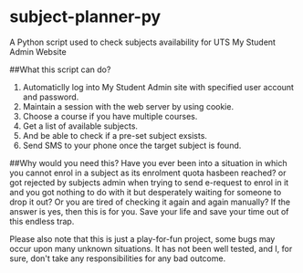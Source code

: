 # subject-planner-py
A Python script used to check subjects availability for UTS My Student Admin Website

##What this script can do?
1. Automaticlly log into My Student Admin site with specified user account and password.
2. Maintain a session with the web server by using cookie.
3. Choose a course if you have multiple courses.
3. Get a list of available subjects.
4. And be able to check if a pre-set subject exsists.
5. Send SMS to your phone once the target subject is found.

##Why would you need this?
Have you ever been into a situation in which you cannot enrol in a subject as its enrolment quota hasbeen reached? or got rejected by subjects admin when trying to send e-request to enrol in it and you got nothing to do with it but desperately waiting for someone to drop it out? Or you are tired of checking it again and again manually? If the answer is yes, then this is for you. Save your life and save your time out of this endless trap.

Please also note that this is just a play-for-fun project, some bugs may occur upon many unknown situations. It has not been well tested, and I, for sure, don't take any responsibilities for any bad outcome.
